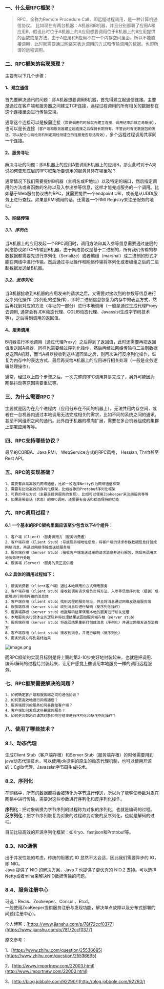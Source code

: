
### 一、什么是RPC框架？
>RPC，全称为Remote Procedure Call，即远程过程调用，是一种计算机通信协议。
>比如现在有两台机器：A机器和B机器，并且分别部署了应用A和应用B。假设此时位于A机器上的A应用想要调用位于B机器上的B应用提供的函数或是方法，由于A应用和B应用不在一个内存空间里面，所以不能直接调用，此时就需要通过网络来表达调用的方式和传输调用的数据。也即所谓的远程调用。

### 二、RPC框架的实现原理？
主要有以下几个步骤：
#### 1、建立通信
首先要解决通讯的问题：即A机器想要调用B机器，首先得建立起通信连接。主要是通过在客户端和服务器之间建立TCP连接，远程过程调用的所有相关的数据都在这个连接里面进行传输交换。

通常这个连接可以是按需连接（`需要调用的时候就先建立连接，调用结束后就立马断掉`），也可以是长连接（`客户端和服务器建立起连接之后保持长期持有，不管此时有无数据包的发送，可以配合心跳检测机制定期检测建立的连接是否存活有效`），多个远程过程调用共享同一个连接。

#### 2、服务寻址
解决寻址的问题：即A机器上的应用A要调用B机器上的应用B，那么此时对于A来说如何告知底层的RPC框架所要调用的服务具体在哪里呢？

通常情况下我们需要提供B机器（主机名或IP地址）以及特定的端口，然后指定调用的方法或者函数的名称以及入参出参等信息，这样才能完成服务的一个调用。比如基于Web服务协议栈的RPC，就需要提供一个endpoint URI，或者是从UDDI服务上进行查找。如果是RMI调用的话，还需要一个RMI Registry来注册服务的地址。

#### 3、网络传输
##### 3.1、序列化
当A机器上的应用发起一个RPC调用时，调用方法和其入参等信息需要通过底层的网络协议如TCP传输到B机器，由于网络协议是基于二进制的，所有我们传输的参数数据都需要先进行序列化（Serialize）或者编组（marshal）成二进制的形式才能在网络中进行传输。然后通过寻址操作和网络传输将序列化或者编组之后的二进制数据发送给B机器。

##### 3.2、反序列化
当B机器接收到A机器的应用发来的请求之后，又需要对接收到的参数等信息进行反序列化操作（序列化的逆操作），即将二进制信息恢复为内存中的表达方式，然后再找到对应的方法（寻址的一部分）进行本地调用（一般是通过生成代理Proxy去调用, 通常会有JDK动态代理、CGLIB动态代理、Javassist生成字节码技术等），之后得到调用的返回值。

#### 4、服务调用
B机器进行本地调用（通过代理Proxy）之后得到了返回值，此时还需要再把返回值发送回A机器，同样也需要经过序列化操作，然后再经过网络传输将二进制数据发送回A机器，而当A机器接收到这些返回值之后，则再次进行反序列化操作，恢复为内存中的表达方式，最后再交给A机器上的应用进行相关处理（一般是业务逻辑处理操作）。

通常，经过以上四个步骤之后，一次完整的RPC调用算是完成了，另外可能因为网络抖动等原因需要重试等。

### 三、为什么需要RPC？
主要就是因为在几个进程内（应用分布在不同的机器上），无法共用内存空间，或者在一台机器内通过本地调用无法完成相关的需求，比如不同的系统之间的通讯，甚至不同组织之间的通讯。此外由于机器的横向扩展，需要在多台机器组成的集群上部署应用等等。

### 四、RPC支持哪些协议？
最早的CORBA、Java RMI， WebService方式的RPC风格， Hessian, Thrift甚至Rest API。

### 五、RPC的实现基础？
```
1、需要有非常高效的网络通信，比如一般选择Netty作为网络通信框架
2、需要有比较高效的序列化框架，比如谷歌的Protobuf序列化框架
3、可靠的寻址方式（主要是提供服务的发现），比如可以使用Zookeeper来注册服务等等
4、如果是带会话（状态）的RPC调用，还需要有会话和状态保持的功能
```

### 六、RPC调用过程？
#### 6.1 一个基本的RPC架构里面应该至少包含以下4个组件：
```
1、客户端（Client）:服务调用方（服务消费者）
2、客户端存根（Client Stub）:存放服务端地址信息，将客户端的请求参数数据信息打包成网络消息，再通过网络传输发送给服务端
3、服务端存根（Server Stub）:接收客户端发送过来的请求消息并进行解包，然后再调用本地服务进行处理
4、服务端（Server）:服务的真正提供者
```

#### 6.2 具体的调用过程如下：
```
1、服务消费者（client客户端）通过本地调用的方式调用服务
2、客户端存根（client stub）接收到调用请求后负责将方法、入参等信息序列化（组装）成能够进行网络传输的消息体
3、客户端存根（client stub）找到远程的服务地址，并且将消息通过网络发送给服务端
4、服务端存根（server stub）收到消息后进行解码（反序列化操作）
5、服务端存根（server stub）根据解码结果调用本地的服务进行相关处理
6、本地服务执行具体业务逻辑并将处理结果返回给服务端存根（server stub）
7、服务端存根（server stub）将返回结果重新打包成消息（序列化）并通过网络发送至消费方
8、客户端存根（client stub）接收到消息，并进行解码（反序列化）
9、服务消费方得到最终结果
```
![image.png](https://upload-images.jianshu.io/upload_images/1765294-01e1e49b7b45344c.png?imageMogr2/auto-orient/strip%7CimageView2/2/w/1240)


而RPC框架的实现目标则是将上面的第2-10步完好地封装起来，也就是把调用、编码/解码的过程给封装起来，让用户感觉上像调用本地服务一样的调用远程服务。

### 七、RPC框架需要解决的问题？
```
1、如何确定客户端和服务端之间的通信协议？
2、如何更高效地进行网络通信？
3、服务端提供的服务如何暴露给客户端？
4、客户端如何发现这些暴露的服务？
5、如何更高效地对请求对象和响应结果进行序列化和反序列化操作？
```

### 八、使用了哪些技术？
### 8.1、动态代理
生成Client Stub（客户端存根）和Server Stub（服务端存根）的时候需要用到java动态代理技术，可以使用jdk提供的原生的动态代理机制，也可以使用开源的：Cglib代理，Javassist字节码生成技术。
### 8.2、序列化
在网络中，所有的数据都将会被转化为字节进行传送，所以为了能够使参数对象在网络中进行传输，需要对这些参数进行序列化和反序列化操作。

**序列化**：把对象转换为字节序列的过程称为对象的序列化，也就是编码的过程。  
**反序列化**：把字节序列恢复为对象的过程称为对象的反序列化，也就是解码的过程。

目前比较高效的开源序列化框架：如Kryo、fastjson和Protobuf等。
### 8.3、NIO通信
出于并发性能的考虑，传统的阻塞式 IO 显然不太合适，因此我们需要异步的 IO，即 NIO。  
Java 提供了 NIO 的解决方案，Java 7 也提供了更优秀的 NIO.2 支持。可以选择Netty或者mina来解决NIO数据传输的问题。
### 8.4、服务注册中心
可选：Redis、Zookeeper、Consul 、Etcd。  
一般使用ZooKeeper提供服务注册与发现功能，解决单点故障以及分布式部署的问题(注册中心)。

个人博客：[https://www.jianshu.com/p/78f72ccf0377](https://www.jianshu.com/p/78f72ccf0377)

原文参考：

1、[https://www.zhihu.com/question/25536695](https://www.zhihu.com/question/25536695)

2、[http://www.importnew.com/22003.html](http://www.importnew.com/22003.html)

3、[http://blog.jobbole.com/92290/](http://blog.jobbole.com/92290/)